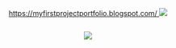 <p align="center">
  <a href="https://ammiageu.github.io"> https://myfirstprojectportfolio.blogspot.com/
   <img src=https://i.postimg.cc/6phhJR7g/title.jpg/> </a>
</p>
<p align="center">
<img scr=https://i.postimg.cc/j53371yz/5445.jpg/>
  </p>
<p align="center">
  <a href="https://github.com/DenverCoder1/readme-typing-svg">
    <img src= https://i.postimg.cc/bv712Z8T/result-2.gif/>
</p>
